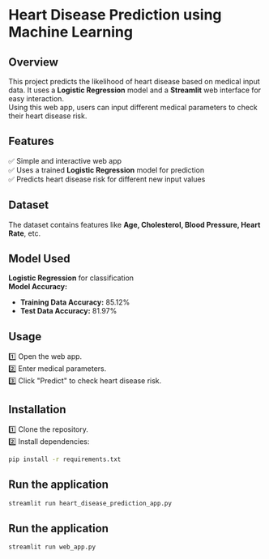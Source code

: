 # Heart Disease Prediction using Machine Learning

## Overview
This project predicts the likelihood of heart disease based on medical input data.
It uses a **Logistic Regression** model and a **Streamlit** web interface for easy interaction.  
Using this web app, users can input different medical parameters to check their heart disease risk.

## Features
✅ Simple and interactive web app  
✅ Uses a trained **Logistic Regression** model for prediction  
✅ Predicts heart disease risk for different new input values  

## Dataset  
The dataset contains features like **Age, Cholesterol, Blood Pressure, Heart Rate**, etc.    

## Model Used  
**Logistic Regression** for classification  
**Model Accuracy:**  
- **Training Data Accuracy:** 85.12%  
- **Test Data Accuracy:** 81.97%  

## Usage  
1️⃣ Open the web app.  
2️⃣ Enter medical parameters.  
3️⃣ Click "Predict" to check heart disease risk.  

## Installation  
1️⃣ Clone the repository.  
2️⃣ Install dependencies:  
```bash
pip install -r requirements.txt
```
## Run the application  
```bash
streamlit run heart_disease_prediction_app.py
```
## Run the application  
```bash
streamlit run web_app.py
```

